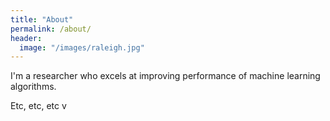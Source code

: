```yaml
---
title: "About"
permalink: /about/
header:
  image: "/images/raleigh.jpg"
---
```


I'm a researcher who excels at improving performance of machine learning algorithms.

Etc, etc, etc
v
